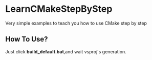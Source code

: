 # LearnCMakeStepByStep
Very simple examples to teach you how to use CMake step by step

## How To Use?
Just click **build_default.bat**,and wait vsproj's generation.
